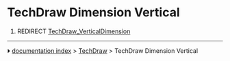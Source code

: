 # TechDraw Dimension Vertical
1.  REDIRECT [TechDraw_VerticalDimension](TechDraw_VerticalDimension.md)



---
⏵ [documentation index](../README.md) > [TechDraw](TechDraw_Workbench.md) > TechDraw Dimension Vertical
